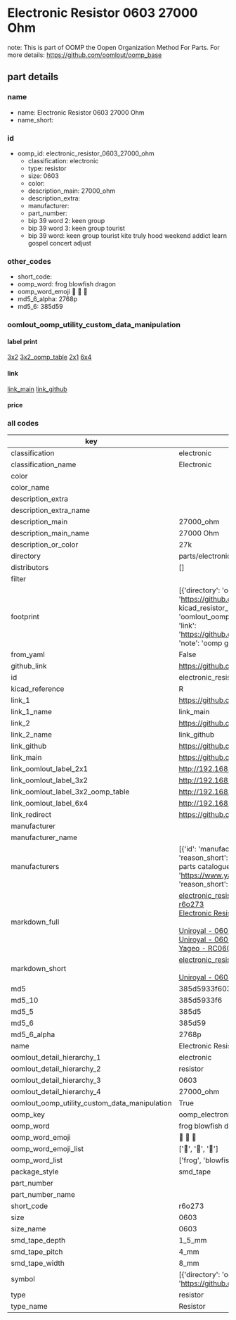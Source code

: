 # Electronic Resistor 0603 27000 Ohm  

note: This is part of OOMP the Oopen Organization Method For Parts. For more details: https://github.com/oomlout/oomp_base

##  part details
  







### name
* name: Electronic Resistor 0603 27000 Ohm
* name_short: 
### id
* oomp_id: electronic_resistor_0603_27000_ohm
  * classification: electronic
  * type: resistor
  * size: 0603
  * color: 
  * description_main: 27000_ohm
  * description_extra: 
  * manufacturer: 
  * part_number: 
  * bip 39 word 2: keen group
  * bip 39 word 3: keen group tourist
  * bip 39 word: keen group tourist kite truly hood weekend addict learn gospel concert adjust

### other_codes
* short_code: 
* oomp_word: frog blowfish dragon
* oomp_word_emoji :frog: :blowfish: :dragon:
* md5_6_alpha: 2768p
* md5_6: 385d59






### oomlout_oomp_utility_custom_data_manipulation
#### label print
[3x2](http://192.168.1.245:1112/?label=oomp%202768p)
[3x2_oomp_table](http://192.168.1.108:1112/?label=oomp%202768p)
[2x1](http://192.168.1.242:1112/?label=oomp%202768p)
[6x4](http://192.168.1.55:1112/?label=oomp%202768p)    

#### link

[link_main](https://github.com/oomlout/oomlout_oomp_version_1_messy/tree/main/parts/electronic_resistor_0603_27000_ohm) [link_github](https://github.com/oomlout/oomlout_oomp_version_1_messy/tree/main/parts/electronic_resistor_0603_27000_ohm)                             

#### price







### all codes 
| key | value |  
| --- | --- |  
| classification | electronic |  
| classification_name | Electronic |  
| color |  |  
| color_name |  |  
| description_extra |  |  
| description_extra_name |  |  
| description_main | 27000_ohm |  
| description_main_name | 27000 Ohm |  
| description_or_color | 27k |  
| directory | parts/electronic_resistor_0603_27000_ohm |  
| distributors | [] |  
| filter |  |  
| footprint | [{'directory': 'oomlout_oomp_footprint_bot/footprints/kicad_resistor_smd_r_0603_1608metric//working/working.kicad_mod', 'index': 0, 'link': 'https://github.com/oomlout/oomlout_oomp_footprint_bot/tree/main/foootprntss/kicad_resistor_smd_r_0603_1608metric', 'note': 'source footprint kicad_resistor_smd_r_0603_1608metric', 'oomp_key': 'oomp_kicad_resistor_smd_r_0603_1608metric'}, {'directory': 'oomlout_oomp_footprint_bot/footprints/oomlout_oomlout_oomp_part_footprints_r6o273_electronic_resistor_0603_27000_ohm//working/working.kicad_mod', 'index': 1, 'link': 'https://github.com/oomlout/oomlout_oomp_footprint_bot/tree/main/foootprntss/oomlout_oomlout_oomp_part_footprints_r6o273_electronic_resistor_0603_27000_ohm', 'note': 'oomp generated footprint', 'oomp_key': 'oomp_oomlout_oomlout_oomp_part_footprints_r6o273_electronic_resistor_0603_27000_ohm'}] |  
| from_yaml | False |  
| github_link | https://github.com/oomlout/oomlout_oomp_part_src/tree/main/parts/electronic_resistor_0603_27000_ohm |  
| id | electronic_resistor_0603_27000_ohm |  
| kicad_reference | R |  
| link_1 | https://github.com/oomlout/oomlout_oomp_version_1_messy/tree/main/parts/electronic_resistor_0603_27000_ohm |  
| link_1_name | link_main |  
| link_2 | https://github.com/oomlout/oomlout_oomp_version_1_messy/tree/main/parts/electronic_resistor_0603_27000_ohm |  
| link_2_name | link_github |  
| link_github | https://github.com/oomlout/oomlout_oomp_version_1_messy/tree/main/parts/electronic_resistor_0603_27000_ohm |  
| link_main | https://github.com/oomlout/oomlout_oomp_version_1_messy/tree/main/parts/electronic_resistor_0603_27000_ohm |  
| link_oomlout_label_2x1 | http://192.168.1.242:1112/?label=oomp%202768p |  
| link_oomlout_label_3x2 | http://192.168.1.245:1112/?label=oomp%202768p |  
| link_oomlout_label_3x2_oomp_table | http://192.168.1.108:1112/?label=oomp%202768p |  
| link_oomlout_label_6x4 | http://192.168.1.55:1112/?label=oomp%202768p |  
| link_redirect | https://github.com/oomlout/oomlout_oomp_version_1_messy/tree/main/parts/electronic_resistor_0603_27000_ohm |  
| manufacturer |  |  
| manufacturer_name |  |  
| manufacturers | [{'id': 'manufacturer_uniroyal', 'link': '', 'name': 'Uniroyal', 'note': {'reason': 'did this one first, but not in jlc pcb basic parts and 1 percent are and they are the same price', 'reason_short': 'not in jlc basic parts'}, 'part_number': '0603WAJ0273T5E'}, {'id': 'manufacturer_uniroyal', 'link': '', 'name': 'Uniroyal', 'note': {'reason': 'in the jlc basic parts catalogue', 'reason_short': 'jlc basic part'}, 'part_number': '0603WAF2702T5E'}, {'id': 'manufacturer_yageo', 'link': 'https://www.yageo.com/en/Chart/Download/pdf/RC0603JR-0727KL', 'name': 'Yageo', 'note': {'reason': 'yageo is a commonly cross referenced part number', 'reason_short': 'available everywhere'}, 'part_number': 'RC0603JR-0727KL'}] |  
| markdown_full | [electronic_resistor_0603_27000_ohm](none)<br>[r6o273](none)<br>[Electronic Resistor 0603 27000 Ohm](none)<br><br>[Uniroyal - 0603WAJ0273T5E- not in jlc basic parts]() [(L)  ](https://www.lcsc.com/search?q=0603WAJ0273T5E)[(D)  ](https://www.digikey.com/en/products?keywords=0603WAJ0273T5E)[(M)  ](https://www.mouser.com/Search/Refine?Keyword=0603WAJ0273T5E)[(N)  ](https://www.newark.com/search?st=0603WAJ0273T5E)[(SZ)  ](https://so.szlcsc.com/global.html?k=0603WAJ0273T5E)<br>[Uniroyal - 0603WAF2702T5E- jlc basic part]() [(L)  ](https://www.lcsc.com/search?q=0603WAF2702T5E)[(D)  ](https://www.digikey.com/en/products?keywords=0603WAF2702T5E)[(M)  ](https://www.mouser.com/Search/Refine?Keyword=0603WAF2702T5E)[(N)  ](https://www.newark.com/search?st=0603WAF2702T5E)[(SZ)  ](https://so.szlcsc.com/global.html?k=0603WAF2702T5E)<br>[Yageo - RC0603JR-0727KL- available everywhere](https://www.yageo.com/en/Chart/Download/pdf/RC0603JR-0727KL) [(L)  ](https://www.lcsc.com/search?q=RC0603JR-0727KL)[(D)  ](https://www.digikey.com/en/products?keywords=RC0603JR-0727KL)[(M)  ](https://www.mouser.com/Search/Refine?Keyword=RC0603JR-0727KL)[(N)  ](https://www.newark.com/search?st=RC0603JR-0727KL)[(SZ)  ](https://so.szlcsc.com/global.html?k=RC0603JR-0727KL)<br> |  
| markdown_short | [electronic_resistor_0603_27000_ohm](none)<br><br>[Uniroyal - 0603WAJ0273T5E- not in jlc basic parts]()[Uniroyal - 0603WAF2702T5E- jlc basic part]()[Yageo - RC0603JR-0727KL- available everywhere](https://www.yageo.com/en/Chart/Download/pdf/RC0603JR-0727KL) |  
| md5 | 385d5933f6035f21b574b7b3cbd9bbcd |  
| md5_10 | 385d5933f6 |  
| md5_5 | 385d5 |  
| md5_6 | 385d59 |  
| md5_6_alpha | 2768p |  
| name | Electronic Resistor 0603 27000 Ohm |  
| oomlout_detail_hierarchy_1 | electronic |  
| oomlout_detail_hierarchy_2 | resistor |  
| oomlout_detail_hierarchy_3 | 0603 |  
| oomlout_detail_hierarchy_4 | 27000_ohm |  
| oomlout_oomp_utility_custom_data_manipulation | True |  
| oomp_key | oomp_electronic_resistor_0603_27000_ohm |  
| oomp_word | frog blowfish dragon |  
| oomp_word_emoji | :frog: :blowfish: :dragon: |  
| oomp_word_emoji_list | [':frog:', ':blowfish:', ':dragon:'] |  
| oomp_word_list | ['frog', 'blowfish', 'dragon'] |  
| package_style | smd_tape |  
| part_number |  |  
| part_number_name |  |  
| short_code | r6o273 |  
| size | 0603 |  
| size_name | 0603 |  
| smd_tape_depth | 1_5_mm |  
| smd_tape_pitch | 4_mm |  
| smd_tape_width | 8_mm |  
| symbol | [{'directory': 'oomlout_oomp_symbol_bot/symbols/kicad_device_r//working/working.kicad_sym', 'index': 0, 'link': 'https://github.com/oomlout/oomlout_oomp_symbol_bot/tree/main/symbols/kicad_device_r', 'oomp_key': 'oomp_kicad_device_r'}] |  
| type | resistor |  
| type_name | Resistor |  
